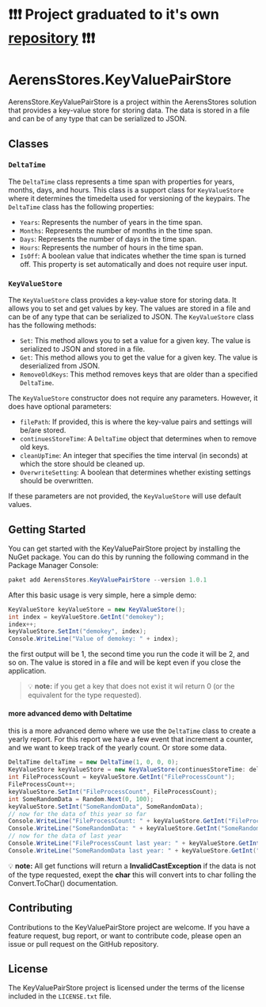# :exclamation::exclamation::exclamation: Project graduated to it's own [repository](https://github.com/LaurentAerens/KeyValuePairStore) :exclamation::exclamation::exclamation:
# AerensStores.KeyValuePairStore

AerensStore.KeyValuePairStore is a project within the AerensStores solution that provides a key-value store for storing data. The data is stored in a file and can be of any type that can be serialized to JSON.

## Classes

### `DeltaTime`

The `DeltaTime` class represents a time span with properties for years, months, days, and hours. This class is a support class for `KeyValueStore` where it determines the timedelta used for versioning of the keypairs. The `DeltaTime` class has the following properties:

- `Years`: Represents the number of years in the time span.
- `Months`: Represents the number of months in the time span.
- `Days`: Represents the number of days in the time span.
- `Hours`: Represents the number of hours in the time span.
- `IsOff`: A boolean value that indicates whether the time span is turned off. This property is set automatically and does not require user input.

### `KeyValueStore`

The `KeyValueStore` class provides a key-value store for storing data. It allows you to set and get values by key. The values are stored in a file and can be of any type that can be serialized to JSON. The `KeyValueStore` class has the following methods:

- `Set`: This method allows you to set a value for a given key. The value is serialized to JSON and stored in a file.
- `Get`: This method allows you to get the value for a given key. The value is deserialized from JSON.
- `RemoveOldKeys`: This method removes keys that are older than a specified `DeltaTime`.

The `KeyValueStore` constructor does not require any parameters. However, it does have optional parameters:

- `filePath`: If provided, this is where the key-value pairs and settings will be/are stored.
- `continuesStoreTime`: A `DeltaTime` object that determines when to remove old keys.
- `cleanUpTime`: An integer that specifies the time interval (in seconds) at which the store should be cleaned up.
- `OverwriteSetting`: A boolean that determines whether existing settings should be overwritten.

If these parameters are not provided, the `KeyValueStore` will use default values.

## Getting Started

You can get started with the KeyValuePairStore project by installing the NuGet package. You can do this by running the following command in the Package Manager Console:

```powershell
paket add AerensStores.KeyValuePairStore --version 1.0.1
```

After this basic usage is very simple, here a simple demo:

```csharp
KeyValueStore keyValueStore = new KeyValueStore();
int index = keyValueStore.GetInt("demokey");
index++;
keyValueStore.SetInt("demokey", index);
Console.WriteLine("Value of demokey: " + index);
```

the first output will be 1, the second time you run the code it will be 2, and so on. The value is stored in a file and will be kept even if you close the application.

> :bulb:  **note:** if you get a key that does not exist it wil return 0 (or the equivalent for the type requested).

#### more advanced demo with Deltatime

this is a more advanced demo where we use the `DeltaTime` class to create a yearly report. For this report we have a few event that increment a counter, and we want to keep track of the yearly count. Or store some data.

```csharp
DeltaTime deltaTime = new DeltaTime(1, 0, 0, 0);
KeyValueStore keyValueStore = new KeyValueStore(continuesStoreTime: deltaTime, cleanUpTime: 5); // clean up data older then 5 years (aka 5 * DeltaTime)
int FileProcessCount = keyValueStore.GetInt("FileProcessCount");
FileProcessCount++;
keyValueStore.SetInt("FileProcessCount", FileProcessCount);
int SomeRandomData = Random.Next(0, 100);
keyValueStore.SetInt("SomeRandomData", SomeRandomData);
// now for the data of this year so far
Console.WriteLine("FileProcessCount: " + keyValueStore.GetInt("FileProcessCount"));
Console.WriteLine("SomeRandomData: " + keyValueStore.GetInt("SomeRandomData"));
// now for the data of last year
Console.WriteLine("FileProcessCount last year: " + keyValueStore.GetInt("FileProcessCount", 1));
Console.WriteLine("SomeRandomData last year: " + keyValueStore.GetInt("SomeRandomData", 1));
```

:bulb: **note:** All get functions will return a **InvalidCastException** if the data is not of the type requested, exept the **char** this will convert ints to char folling the Convert.ToChar() documentation. 

## Contributing

Contributions to the KeyValuePairStore project are welcome. If you have a feature request, bug report, or want to contribute code, please open an issue or pull request on the GitHub repository.

## License

The KeyValuePairStore project is licensed under the terms of the license included in the `LICENSE.txt` file.